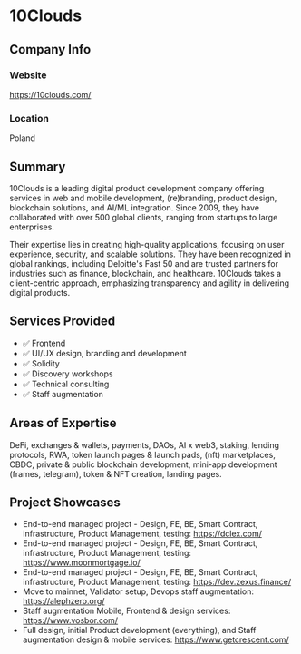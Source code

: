 # 10Clouds

## Company Info

### Website

https://10clouds.com/ 

### Location

Poland

## Summary

10Clouds is a leading digital product development company offering services in web and mobile development, (re)branding, product design, blockchain solutions, and AI/ML integration. Since 2009, they have collaborated with over 500 global clients, ranging from startups to large enterprises. 

Their expertise lies in creating high-quality applications, focusing on user experience, security, and scalable solutions. They have been recognized in global rankings, including Deloitte's Fast 50 and are trusted partners for industries such as finance, blockchain, and healthcare. 10Clouds takes a client-centric approach, emphasizing transparency and agility in delivering digital products.

## Services Provided

- ✅ Frontend
- ✅ UI/UX design, branding and development
- ✅ Solidity
- ✅ Discovery workshops
- ✅ Technical consulting
- ✅ Staff augmentation

## Areas of Expertise

DeFi, exchanges & wallets, payments, DAOs, AI x web3, staking, lending protocols, RWA, token launch pages & launch pads, (nft) marketplaces, CBDC, private & public blockchain development, mini-app development (frames, telegram), token & NFT creation, landing pages.

## Project Showcases

* End-to-end managed project - Design, FE, BE, Smart Contract, infrastructure, Product Management, testing: https://dclex.com/
* End-to-end managed project - Design, FE, BE, Smart Contract, infrastructure, Product Management, testing: https://www.moonmortgage.io/
* End-to-end managed project - Design, FE, BE, Smart Contract, infrastructure, Product Management, testing: https://dev.zexus.finance/
* Move to mainnet, Validator setup, Devops staff augmentation: https://alephzero.org/ 
* Staff augmentation Mobile, Frontend & design services: https://www.vosbor.com/
* Full design, initial Product development (everything), and Staff augmentation design & mobile services: https://www.getcrescent.com/  
